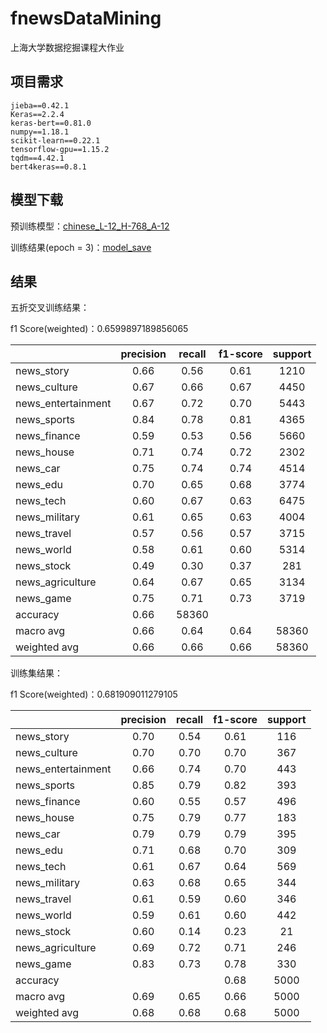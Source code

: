 # fnewsDataMining
上海大学数据挖掘课程大作业

## 项目需求

```
jieba==0.42.1
Keras==2.2.4
keras-bert==0.81.0
numpy==1.18.1
scikit-learn==0.22.1
tensorflow-gpu==1.15.2
tqdm==4.42.1
bert4keras==0.8.1
```

## 模型下载

预训练模型：[chinese_L-12_H-768_A-12](https://drive.google.com/drive/folders/1tAIO4vcUHAxwf0KMSz73NLycjzVc7Q6v?usp=sharing)

训练结果(epoch = 3)：[model_save](https://drive.google.com/drive/folders/1l09n4B-7r0Qpe5lGEkF6q0XGZZfP93rV?usp=sharing)

## 结果

五折交叉训练结果：

f1 Score(weighted)：0.6599897189856065

||precision|recall|f1-score|support|
|:----|:----:|:----:|:----:|:---:|
|news_story|0.66|0.56|0.61|1210
|news_culture|0.67|0.66|0.67|4450
|news_entertainment|0.67|0.72|0.70|5443
|news_sports|0.84|0.78|0.81|4365
|news_finance|0.59|0.53|0.56|5660
|news_house|0.71|0.74|0.72|2302
|news_car|0.75|0.74|0.74|4514
|news_edu|0.70|0.65|0.68|3774
|news_tech|0.60|0.67|0.63|6475
|news_military|0.61|0.65|0.63|4004
|news_travel|0.57|0.56|0.57|3715
|news_world|0.58|0.61|0.60|5314
|news_stock|0.49|0.30|0.37|281
|news_agriculture|0.64|0.67|0.65|3134
|news_game|0.75|0.71|0.73|3719
|accuracy|0.66|58360
|macro avg|0.66|0.64|0.64|58360
|weighted avg|0.66|0.66|0.66|58360
训练集结果：

f1 Score(weighted)：0.681909011279105

||precision|recall|f1-score|support|
|:----|:----:|:----:|:----:|:---:|
|news_story|0.70|0.54|0.61|116
|news_culture|0.70|0.70|0.70|367
news_entertainment|0.66|0.74|0.70|443
|news_sports|0.85|0.79|0.82|393
|news_finance|0.60|0.55|0.57|496
|news_house|0.75|0.79|0.77|183
|news_car|0.79|0.79|0.79|395
|news_edu|0.71|0.68|0.70|309
|news_tech|0.61|0.67|0.64|569
|news_military|0.63|0.68|0.65|344
|news_travel|0.61|0.59|0.60|346
|news_world|0.59|0.61|0.60|442
|news_stock|0.60|0.14|0.23|21
|news_agriculture|0.69|0.72|0.71|246
|news_game|0.83|0.73|0.78|330
|accuracy|||0.68|5000
|macro avg|0.69|0.65|0.66|5000
|weighted avg|0.68|0.68|0.68|5000


